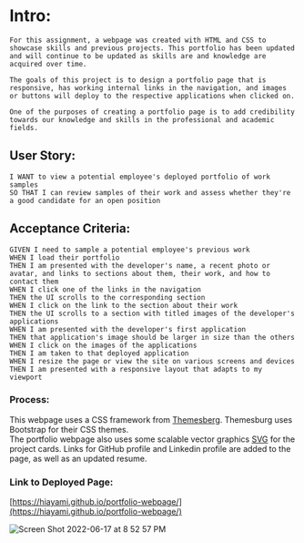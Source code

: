 # Intro:

    For this assignment, a webpage was created with HTML and CSS to showcase skills and previous projects. This portfolio has been updated and will continue to be updated as skills are and knowledge are acquired over time.

    The goals of this project is to design a portfolio page that is responsive, has working internal links in the navigation, and images or buttons will deploy to the respective applications when clicked on. 

    One of the purposes of creating a portfolio page is to add credibility towards our knowledge and skills in the professional and academic fields. 

## User Story:

    I WANT to view a potential employee's deployed portfolio of work samples
    SO THAT I can review samples of their work and assess whether they're a good candidate for an open position

## Acceptance Criteria:

    GIVEN I need to sample a potential employee's previous work
    WHEN I load their portfolio
    THEN I am presented with the developer's name, a recent photo or avatar, and links to sections about them, their work, and how to contact them
    WHEN I click one of the links in the navigation
    THEN the UI scrolls to the corresponding section
    WHEN I click on the link to the section about their work
    THEN the UI scrolls to a section with titled images of the developer's applications
    WHEN I am presented with the developer's first application
    THEN that application's image should be larger in size than the others
    WHEN I click on the images of the applications
    THEN I am taken to that deployed application
    WHEN I resize the page or view the site on various screens and devices
    THEN I am presented with a responsive layout that adapts to my viewport


### Process:

This webpage uses a CSS framework from [Themesberg](https://themesberg.com/product/ui-kit/windows-95-ui-kit). Themesburg uses Bootstrap for their CSS themes.    
The portfolio webpage also uses some scalable vector graphics [SVG](https://publicdomainvectors.org/) for the project cards.
Links for GitHub profile and Linkedin profile are added to the page, as well as an updated resume.

### Link to Deployed Page:

[https://hiayami.github.io/portfolio-webpage/](https://hiayami.github.io/portfolio-webpage/)


![Screen Shot 2022-06-17 at 8 52 57 PM](https://user-images.githubusercontent.com/98536530/174421832-5bd37c5d-ff2c-4ec3-9e65-d4ec39c53be3.png)

